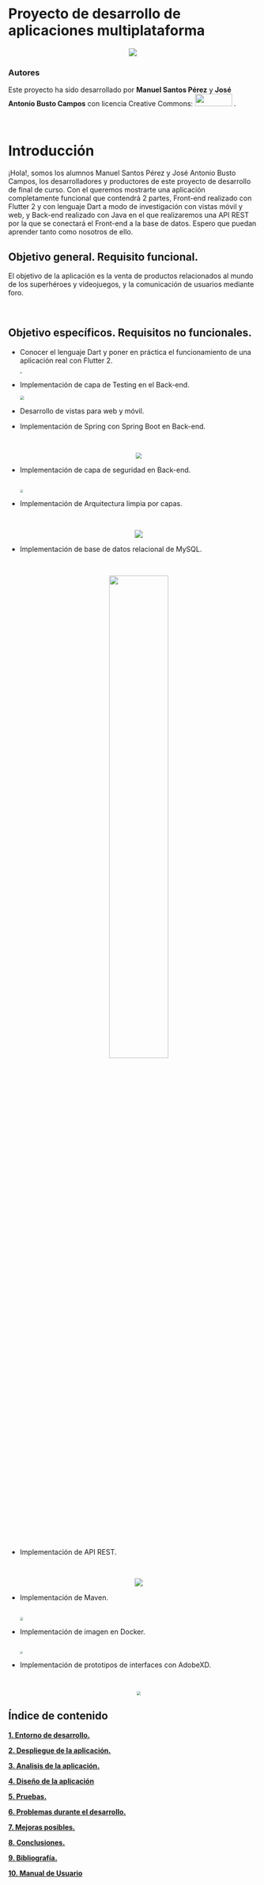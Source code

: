 # Proyecto de desarrollo de aplicaciones multiplataforma

<p align="center"><img src=".\resources\LA TIENDA DEL INFINITO v2.png" style="" /></p>

### Autores

Este proyecto ha sido desarrollado por <b>Manuel Santos Pérez</b> y <b>José Antonio Busto Campos</b>  con licencia Creative Commons: <img src="Licencia_Creative.png" height="25" width="75"/>  .

<br>

# Introducción

¡Hola!, somos los alumnos Manuel Santos Pérez y José Antonio Busto Campos, los desarrolladores y productores de este proyecto de desarrollo de final de curso. Con el queremos mostrarte una aplicación completamente funcional que contendrá 2 partes, Front-end realizado con Flutter 2 y con lenguaje Dart a modo de investigación con vistas móvil y web, y Back-end realizado con Java en el que realizaremos una API REST por la que se conectará el Front-end a la base de datos. Espero que puedan aprender tanto como nosotros de ello.

## Objetivo general. Requisito funcional.

El objetivo de la aplicación es la venta de productos relacionados al mundo de los superhéroes y videojuegos, y la comunicación de usuarios mediante foro.

<br>

## Objetivo específicos. Requisitos no funcionales.

- Conocer el lenguaje Dart y poner en práctica el funcionamiento de una aplicación real con Flutter 2.

  <img src=".\resources\flutter2.png" style="zoom:25%;" />

- Implementación de capa de Testing en el Back-end.

  <img src=".\resources\testing-en-un-mundo-agile.png" style="zoom:50%;" />

- Desarrollo de vistas para web y móvil.

- Implementación de Spring con Spring Boot en Back-end.

  <br>

  <p align="center"><img src=".\resources\spring-boot.png" style="zoom:75%;" /></p>

- Implementación de capa de seguridad en Back-end.

  <br>

  <img src=".\resources\spring_security-e1588763146414.jpg" style="zoom:40%;" />

- Implementación de Arquitectura limpia por capas.

  <br>

  <p align="center"><img src=".\resources\450_1000.jpg" /></p>

- Implementación de base de datos relacional de MySQL.

  <br>

   <p align="center"><img src=".\resources\1024px-MySQL.ff87215b43fd7292af172e2a5d9b844217262571.png" width="50%" height="50%" /></p>

- Implementación de API REST.

  <br>

  <p align="center"><img src=".\resources\ApiRest.png" /></p>

- Implementación de Maven.

  <br>

  <img src=".\resources\1280px-Maven_logo.svg_.png" style="zoom:40%;" />

- Implementación de imagen en Docker.

  <br>

  <img src=".\resources\1_JUOITpaBdlrMP9D__-K5Fw.png" style="zoom:33%;" />

- Implementación de prototipos de interfaces con AdobeXD.

  <br>

  <p align="center"><img src=".\resources\245px-Adobe_XD_CC_icon.svg.png" style="zoom:50%;" /> </p>

  

## Índice de contenido

**[1. Entorno de desarrollo.]()**

**[2. Despliegue de la aplicación.]()**

**[3. Analisis de la aplicación.]()**

**[4. Diseño de la aplicación]()**

**[5. Pruebas.]()**

**[6. Problemas durante el desarrollo.]()**

**[7. Mejoras posibles.]()**

**[8. Conclusiones.]()**

**[9. Bibliografía.]()**

**[10. Manual de Usuario]()**

<br>

